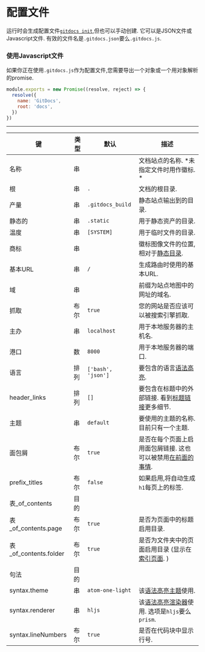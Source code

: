 
# 配置文件

运行时会生成配置文件[`gitdocs init`](/api/commands),但也可以手动创建. 它可以是JSON文件或Javascript文件. 有效的文件名是`.gitdocs.json`要么`.gitdocs.js`. 

### 使用Javascript文件

如果你正在使用`.gitdocs.js`作为配置文件,您需要导出一个对象或一个用对象解析的promise. 

```javascript
module.exports = new Promise((resolve, reject) => {
  resolve({
    name: 'GitDocs',
    root: 'docs',
  })
})
```

* * *

| 键                     | 类型  | 默认                 | 描述                                                                            |
| --------------------- | --- | ------------------ | ----------------------------------------------------------------------------- |
| 名称                    | 串   |                    | 文档站点的名称. *未指定文件时用作徽标. *                                                       |
| 根                     | 串   | `.`                | 文档的根目录.                                                                       |
| 产量                    | 串   | `.gitdocs_build`   | 静态站点输出到的目录.                                                                   |
| 静态的                   | 串   | `.static`          | 用于静态资产的目录.                                                                    |
| 温度                    | 串   | `[SYSTEM]`         | 用于临时文件的目录.                                                                    |
| 商标                    | 串   |                    | 徽标图像文件的位置,相对于[静态目录](/static-files).                                           |
| 基本URL                 | 串   | `/`                | 生成路由时使用的基本URL.                                                                |
| 域                     | 串   |                    | 前缀为站点地图中的网址的域名.                                                               |
| 抓取                    | 布尔  | `true`             | 您的网站是否应该可以被搜索引擎抓取.                                                            |
| 主办                    | 串   | `localhost`        | 用于本地服务器的主机名.                                                                  |
| 港口                    | 数   | `8000`             | 用于本地服务器的端口.                                                                   |
| 语言                    | 排列  | `['bash', 'json']` | 要包含的语言[语法高亮](/syntax-highlighting).                                           |
| header_links          | 排列  | `[]`               | 要包含在标题中的外部链接. 看到[标题链接](/header-links)更多细节.                                    |
| 主题                    | 串   | `default`          | 要使用的主题的名称. 目前只有一个主题.                                                          |
| 面包屑                   | 布尔  | `true`             | 是否在每个页面上启用面包屑链接. 这也可以被禁用[在前面的事情](/api/front-matter).                          |
| prefix_titles         | 布尔  | `false`            | 如果启用,将自动生成`h1`每页上的标签.                                                         |
| 表\_of_contents        | 目的  |                    |                                                                               |
| 表\_of_contents.page   | 布尔  | `true`             | 是否为页面中的标题启用目录.                                                                |
| 表\_of_contents.folder | 布尔  | `true`             | 是否为文件夹中的页面启用目录 (显示在[索引页面](/index-files). )                                    |
| 句法                    | 目的  |                    |                                                                               |
| syntax.theme          | 串   | `atom-one-light`   | 该[语法高亮主题](/syntax-highlighting/#choosing-a-style)使用.                          |
| syntax.renderer       | 串   | `hljs`             | 该[语法高亮渲染器](/syntax-highlighting/#choosing-a-renderer)使用. 选项是`hljs`要么`prism`.  |
| syntax.lineNumbers    | 布尔  | `true`             | 是否在代码块中显示行号.                                                                  |
